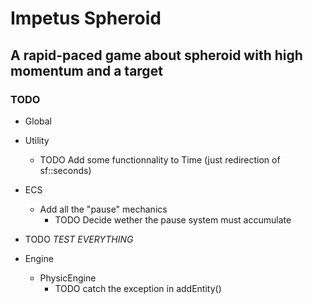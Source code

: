 # Impetus Spheroid
## A rapid-paced game about spheroid with high momentum and a target

### TODO

* Global

* Utility
  * TODO Add some functionnality to Time (just redirection of sf::seconds)

* ECS
  * Add all the "pause" mechanics
  	* TODO Decide wether the pause system must accumulate

* TODO *TEST EVERYTHING*

* Engine
  * PhysicEngine
  	* TODO catch the exception in addEntity()
